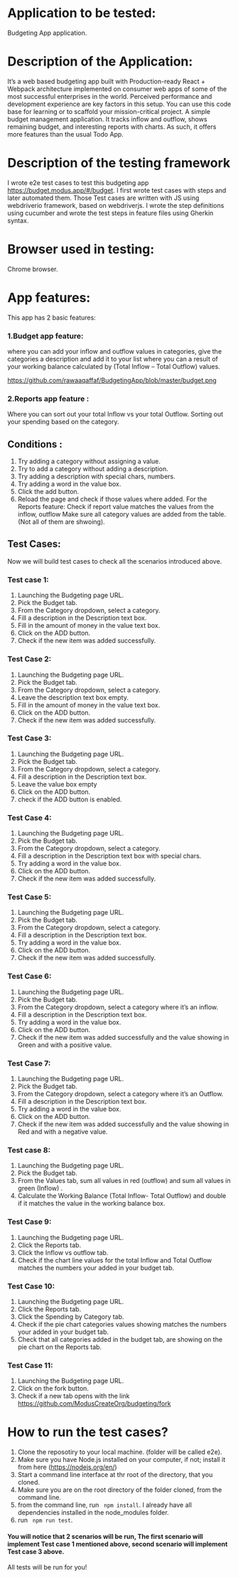 # Application to be tested:
Budgeting App application.

# Description of the Application:
It’s a web based budgeting app built with Production-ready React + Webpack architecture implemented on consumer web apps of some of the most successful enterprises in the world. Perceived performance and development experience are key factors in this setup. You can use this code base for learning or to scaffold your mission-critical project.
 A simple budget management application. It tracks inflow and outflow, shows remaining budget, and interesting reports with charts. As such, it offers more features than the usual Todo App.
 
# Description of the testing framework
I wrote e2e test cases to test this budgeting app https://budget.modus.app/#/budget.
I first wrote test cases with steps and later automated them.
Those Test cases are written with JS using webdriverio framework, based on webdriverjs. I wrote the step definitions using cucumber and wrote the test steps in feature files using Gherkin syntax.

# Browser used in testing:
Chrome browser.

# App features: 

This app has 2 basic features:
### 1.Budget app feature:
where you can add your inflow and outflow values in categories, give the categories a description and add it to your list where you can a result of your working balance  calculated by (Total Inflow – Total Outflow) values.

https://github.com/rawaaqaffaf/BudgetingApp/blob/master/budget.png 

### 2.Reports app feature : 
Where you can sort out your total Inflow vs your total Outflow.
Sorting out your spending based on the category.

## Conditions :
1. Try adding a category without assigning a value.
2. Try to add a category without adding a description.
3. Try adding a description with special chars, numbers.
4. Try adding a word in the value box.
5. Click the add button.
6. Reload the page and check if those values where added.
For the Reports feature:
Check if report value matches the values from the inflow, outflow
Make sure all category values are added from the table. (Not all of them are shwoing).

## Test Cases:
Now we will build test cases to check all the scenarios introduced above. 

### Test case 1: 
1. Launching the Budgeting page URL.
2. Pick the Budget tab.
3. From the Category dropdown, select a category.
4. Fill a description in the Description text box.
5. Fill in the amount of money in the value text box.
6. Click on the ADD button.
7. Check if the new item was added successfully.

### Test Case 2: 
1. Launching the Budgeting page URL.
2. Pick the Budget tab.
3. From the Category dropdown, select a category.
4. Leave the description text box empty.
5. Fill in the amount of money in the value text box.
6. Click on the ADD button.
7. Check if the new item was added successfully.

### Test Case 3:
1. Launching the Budgeting page URL.
2. Pick the Budget tab.
3. From the Category dropdown, select a category.
4. Fill a description in the Description text box.
5. Leave the value box empty
6. Click on the ADD button.
7. check if the ADD button is enabled.

### Test Case 4:
1. Launching the Budgeting page URL.
2. Pick the Budget tab.
3. From the Category dropdown, select a category.
4. Fill a description in the Description text box with special chars.
5. Try adding a word in the value box.
6. Click on the ADD button.
7. Check if the new item was added successfully.

### Test Case 5:
1. Launching the Budgeting page URL.
2. Pick the Budget tab.
3. From the Category dropdown, select a category.
4. Fill a description in the Description text box.
5. Try adding a word in the value box.
6. Click on the ADD button.
7. Check if the new item was added successfully.

### Test Case 6:
1. Launching the Budgeting page URL.
2. Pick the Budget tab.
3. From the Category dropdown, select a category where it’s an inflow.
4. Fill a description in the Description text box.
5. Try adding a word in the value box.
6. Click on the ADD button.
7. Check if the new item was added successfully and the value showing in Green and with a positive value.

### Test Case 7: 
1. Launching the Budgeting page URL.
2. Pick the Budget tab.
3. From the Category dropdown, select a category where it’s an Outflow.
4. Fill a description in the Description text box.
5. Try adding a word in the value box.
6. Click on the ADD button.
7. Check if the new item was added successfully and the value showing in Red and with a negative value.

### Test case 8: 
1. Launching the Budgeting page URL.
2. Pick the Budget tab.
3. From the Values tab, sum all values in red (outflow) and sum all values in green (Inflow) .
4. Calculate the Working Balance (Total Inflow- Total Outflow) and double if it matches the value in the working balance box.

### Test Case 9:
1. Launching the Budgeting page URL.
2. Click the Reports tab.
3. Click the Inflow vs outflow tab.
4. Check if the chart line values for the total Inflow and Total Outflow matches the numbers your added in your budget tab.

### Test Case 10:
1. Launching the Budgeting page URL.
2. Click the Reports tab.
3. Click the Spending by Category tab.
4. Check if the pie chart categories values showing matches the numbers your added in your budget tab.
5. Check that all categories added in the budget tab, are showing on the pie chart on the Reports tab.

### Test Case 11:
1. Launching the Budgeting page URL.
2. Click on the fork button.
3. Check if a new tab opens with the link https://github.com/ModusCreateOrg/budgeting/fork
 
 # How to run the test cases?
 1. Clone the reposotiry to your local machine. (folder will be called e2e).
 2. Make sure you have Node.js installed on your computer, if not;  install it from here (https://nodejs.org/en/)
 3. Start a command line interface at thr root of the directory, that you cloned.
 4. Make sure you are on the root directory of the folder cloned, from the command line. 
 5. from the command line, run ``` npm install```. I already have all dependencies installed in the node_modules folder.
 6. run ``` npm run test```.
 
 #### You will notice that 2 scenarios will be run, The first scenario will implement Test case 1 mentioned above, second scenario will implement Test case 3 above.
 

 
 All tests will be run for you!
